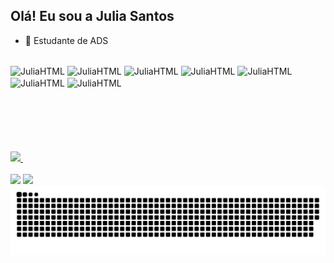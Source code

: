 ## Olá! Eu sou a Julia Santos

- 🌱 Estudante de ADS

<div style="display:inline_block"><br>
  <img align="center" alt="JuliaHTML" height="30" width="40" src="https://cdn.jsdelivr.net/gh/devicons/devicon@latest/icons/html5/html5-original.svg" />
  <img align="center" alt="JuliaHTML" height="30" width="40" src="https://cdn.jsdelivr.net/gh/devicons/devicon@latest/icons/css3/css3-original.svg" />
  <img align="center" alt="JuliaHTML" height="30" width="40" src="https://cdn.jsdelivr.net/gh/devicons/devicon@latest/icons/javascript/javascript-original.svg" />
  <img align="center" alt="JuliaHTML" height="30" width="40" src="https://cdn.jsdelivr.net/gh/devicons/devicon@latest/icons/c/c-original.svg"/>
  <img align="center" alt="JuliaHTML" height="30" width="40" src="https://cdn.jsdelivr.net/gh/devicons/devicon@latest/icons/php/php-original.svg"/>
  <img align="center" alt="JuliaHTML" height="30" width="40" src="https://cdn.jsdelivr.net/gh/devicons/devicon@latest/icons/python/python-original.svg" />
  <img align="center" alt="JuliaHTML" height="30" width="40" src="https://cdn.jsdelivr.net/gh/devicons/devicon@latest/icons/mysql/mysql-original.svg"/>
              
</div>
<br>

<div>
  <a href="https://github.com/Juli4Souzas">
  <img height="180em"src="https://github-readme-stats.vercel.app/api?username=juli4souzas&show_icons=true&theme=dracula">
    <!--<img height="180em"src="https://github-readme-stats.vercel.app/api/top-langs/?username=juli4souzas&layout=compact&langs_count=16&theme=dracula"/>-->
    <img height="100c="https://github-readme-stats.vercel.app/api/top-langs/?username=juli4souzas&show_icons=true&theme=dracula"/>
</div>

<br>

<div>
  <a href="www.linkedin.com/in/julia-santos-3873252b3"><img src="https://img.shields.io/badge/LinkedIn-0077B5?style=for-the-badge&logo=linkedin&logoColor=white"></a>
  <a href="#"><img src="https://img.shields.io/badge/Gmail-D14836?style=for-the-badge&logo=gmail&logoColor=white"></a>
</div>



<picture>
  <source media="(prefers-color-scheme: dark)" srcset="https://raw.githubusercontent.com/juli4souzas/juli4souzas/output/github-contribution-grid-snake-dark.svg">
  <source media="(prefers-color-scheme: light)" srcset="https://raw.githubusercontent.com/juli4souzas/juli4souzas/output/github-contribution-grid-snake.svg">
  <img alt="github contribution grid snake animation" src="https://raw.githubusercontent.com/juli4souzas/juli4souzas/output/github-contribution-grid-snake.svg">
</picture>


